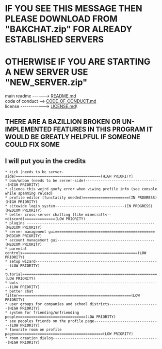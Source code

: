 ﻿# IF YOU SEE THIS MESSAGE THEN PLEASE DOWNLOAD FROM "BAKCHAT.zip" FOR ALREADY ESTABLISHED SERVERS
# OTHERWISE IF YOU ARE STARTING A NEW SERVER USE "NEW_SERVER.zip"
 
main readme ------> [README.md](./README/README.md)\
code of conduct --> [CODE_OF_CONDUCT.md](./README/CODE_OF_CONDUCT.md)\
license ------------> [LICENSE.md](./README/LICENSE.md)\
## THERE ARE A BAZILLION BROKEN OR UN-IMPLEMENTED FEATURES IN THIS PROGRAM IT WOULD BE GREATLY HELPFUL IF SOMEONE COULD FIX SOME
## I will put you in the credits

<!-- * online/offline status -->
```
* kick (needs to be server-side)=======================================(HIGH PRIORITY)
* ban/unban (needs to be server-side)----------------------------------(HIGH PRIORITY)
* slience this weird goofy error when viwing profile info (see console while spamming reload)
* profile editor (functality needed)=====================(IN PROGRESS) (HIGH PRIORITY)
* sitewide login system--------------------------------(IN PROGRESS) (MEDIUM PRIORITY)
* better cross-server chatting (like minecraft<-->discord)==============(LOW PRIORITY)
* plugins -----------------------------------------------------------(MEDIUM PRIORITY)
* server management gui==============================================(MEDIUM PRIORITY)
* account management gui---------------------------------------------(MEDIUM PRIORITY)
* parental controls=====================================================(LOW PRIORITY)
* setup wizard----------------------------------------------------------(LOW PRIORITY)
* tutorial==============================================================(LOW PRIORITY)
* bots------------------------------------------------------------------(LOW PRIORITY)
* better chat filter====================================================(LOW PRIORITY)
* user groups for companies and school districts-----------------------(HIGH PRIORITY)
* system for friending/unfriending people===============================(LOW PRIORITY)
* see peoples friends on the profile page-------------------------------(LOW PRIORITY)
* favorite room on profile page=========================================(LOW PRIORITY)
* room creation dialog-------------------------------------------------(HIGH PRIORITY)
```